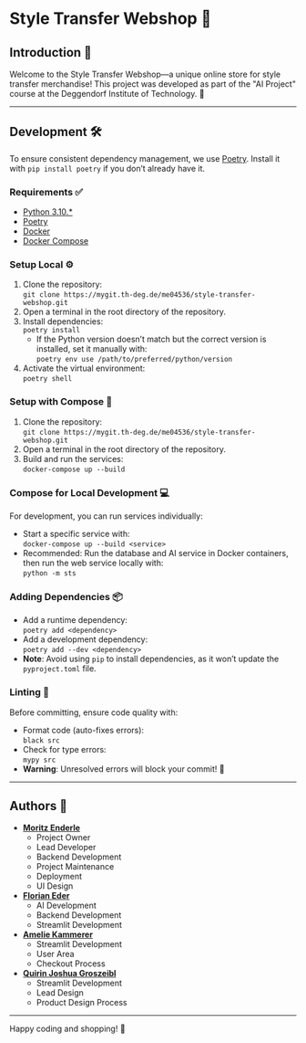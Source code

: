# Style Transfer Webshop 🎨

## Introduction 📝

Welcome to the Style Transfer Webshop—a unique online store for style transfer merchandise! This project was developed as part of the "AI Project" course at the Deggendorf Institute of Technology. 🏫

---

## Development 🛠️

To ensure consistent dependency management, we use [Poetry](https://python-poetry.org/). Install it with `pip install poetry` if you don’t already have it.

### Requirements ✅

- [Python 3.10.*](https://www.python.org/)  
- [Poetry](https://python-poetry.org/)  
- [Docker](https://www.docker.com/)  
- [Docker Compose](https://docs.docker.com/compose/)  

### Setup Local ⚙️

1. Clone the repository:  
   `git clone https://mygit.th-deg.de/me04536/style-transfer-webshop.git`  
2. Open a terminal in the root directory of the repository.  
3. Install dependencies:  
   `poetry install`  
   - If the Python version doesn’t match but the correct version is installed, set it manually with:  
     `poetry env use /path/to/preferred/python/version`  
4. Activate the virtual environment:  
   `poetry shell`  

### Setup with Compose 🐳

1. Clone the repository:  
   `git clone https://mygit.th-deg.de/me04536/style-transfer-webshop.git`  
2. Open a terminal in the root directory of the repository.  
3. Build and run the services:  
   `docker-compose up --build`  

### Compose for Local Development 💻

For development, you can run services individually:  
- Start a specific service with:  
  `docker-compose up --build <service>`  
- Recommended: Run the database and AI service in Docker containers, then run the web service locally with:  
  `python -m sts`  

### Adding Dependencies 📦

- Add a runtime dependency:  
  `poetry add <dependency>`  
- Add a development dependency:  
  `poetry add --dev <dependency>`  
- **Note**: Avoid using `pip` to install dependencies, as it won’t update the `pyproject.toml` file.

### Linting 🧹

Before committing, ensure code quality with:  
- Format code (auto-fixes errors):  
  `black src`  
- Check for type errors:  
  `mypy src`  
- **Warning**: Unresolved errors will block your commit! 🚫

---

## Authors 👥

- **[Moritz Enderle](https://mygit.th-deg.de/me04536)**  
  - Project Owner  
  - Lead Developer  
  - Backend Development  
  - Project Maintenance  
  - Deployment  
  - UI Design  
- **[Florian Eder](https://mygit.th-deg.de/fe02174)**  
  - AI Development  
  - Backend Development  
  - Streamlit Development  
- **[Amelie Kammerer](https://mygit.th-deg.de/ak23131)**  
  - Streamlit Development  
  - User Area  
  - Checkout Process  
- **[Quirin Joshua Groszeibl](https://mygit.th-deg.de/qg23320)**  
  - Streamlit Development  
  - Lead Design  
  - Product Design Process  

---

Happy coding and shopping! 🎉
